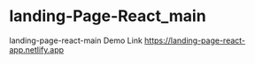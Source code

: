 # landing-Page-React_main
landing-page-react-main
Demo Link
https://landing-page-react-app.netlify.app
